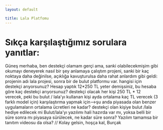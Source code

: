 ```yaml
---
layout: default

title: Lala Platfomu
---
```


# Sıkça karşılaştığımız sorulara yanıtlar:

Güneş merhaba, ben destekçi olamam gerçi ama, sanki olabilecekmişim gibi okumayı deneyerek nasıl bir şey anlamaya çalıştım projeni, sanki bir kaç noktaya daha değinilse, açıklığa kavuşturulsa daha rahat anlardım gibi geldi: projenin adı lala projesi, sonra bir de bulut platformu var. hangisi için destekçi arıyorsunuz? Hesap yaptık 12*250 TL yeter demişsiniz, bu hesaba göre kaç destekçi arıyorsunuz? destekçi olacak her kişi 250 TL * 12 verecek, peki bu bulut / lala'yı kullanan kişi ayda ortalama kaç TL verecek (3 farklı model için) karşılaştırma yapmak için-->şu anda piyasada olan benzer uygulamaların ortalama ücretleri ne kadar? destekçi olan kişiye bulut /lala hediye edilecek mi  Bulut/lala'yı yazılımı hali hazırda var mı, yoksa belli bir süre sonra mı piyasaya sürülecek, ne kadar süre sonra? Yazılım tamamsa bir tanıtım videosu da olsa? // Kolay gelsin, hoşça kal, Burçak

